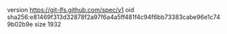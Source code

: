version https://git-lfs.github.com/spec/v1
oid sha256:e81469f313d32878f2a97f6a4a5ff481f4c94f6bb73383cabe96e1c749b02b9e
size 1932
